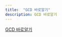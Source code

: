 ```yaml
---
title:  "GCD 바로알기"
description: GCD 바로알기
---
```


[GCD 바로알기]


[GCD 바로알기]: http://warmz.tistory.com/entry/Obj-C-Grand-Central-Dispatch-GCD-Block-Coding-block-키워드



